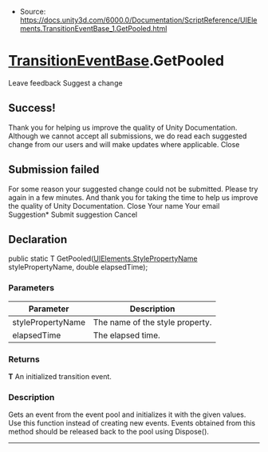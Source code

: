* Source: https://docs.unity3d.com/6000.0/Documentation/ScriptReference/UIElements.TransitionEventBase_1.GetPooled.html

#  [TransitionEventBase<T0>](https://docs.unity3d.com/6000.0/Documentation/ScriptReference/UIElements.TransitionEventBase_1.html).GetPooled
Leave feedback
Suggest a change
## Success!
Thank you for helping us improve the quality of Unity Documentation. Although we cannot accept all submissions, we do read each suggested change from our users and will make updates where applicable.
Close
## Submission failed
For some reason your suggested change could not be submitted. Please <a>try again</a> in a few minutes. And thank you for taking the time to help us improve the quality of Unity Documentation.
Close
Your name Your email Suggestion* Submit suggestion
Cancel
## Declaration
public static T GetPooled([UIElements.StylePropertyName](https://docs.unity3d.com/6000.0/Documentation/ScriptReference/UIElements.StylePropertyName.html) stylePropertyName, double elapsedTime); 
### Parameters
Parameter | Description  
---|---  
stylePropertyName | The name of the style property.  
elapsedTime | The elapsed time.  
### Returns
**T** An initialized transition event. 
### Description
Gets an event from the event pool and initializes it with the given values. Use this function instead of creating new events. Events obtained from this method should be released back to the pool using Dispose(). 
* * *
